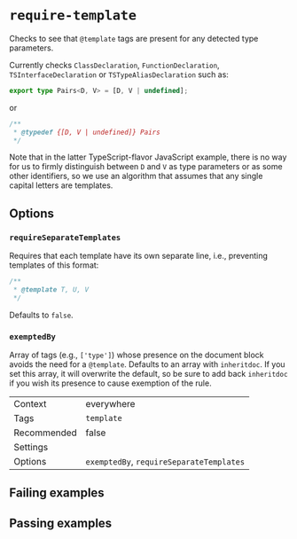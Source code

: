 # `require-template`

Checks to see that `@template` tags are present for any detected type
parameters.

Currently checks `ClassDeclaration`, `FunctionDeclaration`,
`TSInterfaceDeclaration` or `TSTypeAliasDeclaration` such as:

```ts
export type Pairs<D, V> = [D, V | undefined];
```

or

```js
/**
 * @typedef {[D, V | undefined]} Pairs
 */
```

Note that in the latter TypeScript-flavor JavaScript example, there is no way
for us to firmly distinguish between `D` and `V` as type parameters or as some
other identifiers, so we use an algorithm that assumes that any single capital
letters are templates.

## Options

### `requireSeparateTemplates`

Requires that each template have its own separate line, i.e., preventing
templates of this format:

```js
/**
 * @template T, U, V
 */
```

Defaults to `false`.

### `exemptedBy`

Array of tags (e.g., `['type']`) whose presence on the document
block avoids the need for a `@template`. Defaults to an array with
`inheritdoc`. If you set this array, it will overwrite the default,
so be sure to add back `inheritdoc` if you wish its presence to cause
exemption of the rule.

|||
|---|---|
|Context|everywhere|
|Tags|`template`|
|Recommended|false|
|Settings||
|Options|`exemptedBy`, `requireSeparateTemplates`|

## Failing examples

<!-- assertions-failing requireTemplate -->

## Passing examples

<!-- assertions-passing requireTemplate -->
